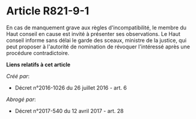 # Article R821-9-1

En cas de manquement grave aux règles d'incompatibilité, le membre du Haut conseil en cause est invité à présenter ses
observations. Le Haut conseil informe sans délai le garde des sceaux, ministre de la justice, qui peut proposer à l'autorité
de nomination de révoquer l'intéressé après une procédure contradictoire.

**Liens relatifs à cet article**

_Créé par_:

  - Décret n°2016-1026 du 26 juillet 2016 - art. 6

_Abrogé par_:

  - Décret n°2017-540 du 12 avril 2017 - art. 28
